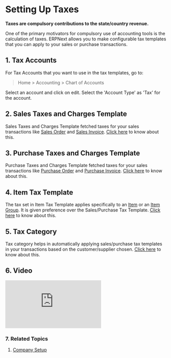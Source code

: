 <!-- add-breadcrumbs -->
# Setting Up Taxes

**Taxes are compulsory contributions to the state/country revenue.**

One of the primary motivators for compulsory use of accounting tools is the
calculation of taxes. ERPNext allows you to make configurable tax templates that you can apply to your sales or
purchase transactions.

## 1. Tax Accounts

For Tax Accounts that you want to use in the tax templates, go to:
> Home > Accounting > Chart of Accounts

Select an account and click on edit. Select the 'Account Type' as 'Tax' for the account.

## 2. Sales Taxes and Charges Template
Sales Taxes and Charges Template fetched taxes for your sales transactions like [Sales Order](/docs/user/manual/en/selling/sales-order) and [Sales Invoice](/docs/user/manual/en/accounts/sales-invoice).
[Click here](/docs/user/manual/en/selling/sales-taxes-and-charges-template) to know about this.

## 3. Purchase Taxes and Charges Template
Purchase Taxes and Charges Template fetched taxes for your sales transactions like [Purchase Order](/docs/user/manual/en/selling/purchase-order) and [Purchase Invoice](/docs/user/manual/en/accounts/purchase-invoice).
[Click here](/docs/user/manual/en/buying/purchase-taxes-and-charges-template) to know about this.

## 4. Item Tax Template
The tax set in Item Tax Template applies specifically to an [Item](/docs/user/manual/en/stock/item) or an [Item Group](/docs/user/manual/en/stock/item-group). It is given preference over the Sales/Purchase Tax Template.
[Click here](/docs/user/manual/en/accounts/item-tax-template) to know about this.

## 5. Tax Category
Tax category helps in automatically applying sales/purchase tax templates in your transactions based on the customer/supplier chosen.
[Click here](/docs/user/manual/en/accounts/tax-category) to know about this.

## 6. Video

<div>
  <div class="embed-container">
    <iframe src="https://www.youtube.com/embed/a8Eh4zLIrkU?rel=0" frameborder="0" allow="autoplay; encrypted-media" allowfullscreen>
    </iframe>
  </div>
</div>

### 7. Related Topics
1. [Company Setup](/docs/user/manual/en/setting-up/company-setup)
